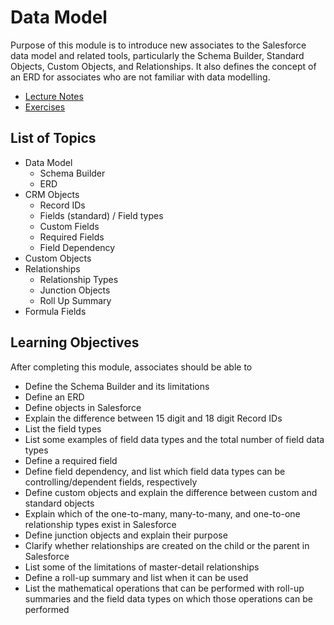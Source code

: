# Data Model

Purpose of this module is to introduce new associates to the Salesforce data model and related tools, particularly the Schema Builder, Standard Objects, Custom Objects, and Relationships. It also defines the concept of an ERD for associates who are not familiar with data modelling.

* [Lecture Notes](<./LNData Model.md>)
* [Exercises]()

## List of Topics

* Data Model
  * Schema Builder
  * ERD
* CRM Objects
  * Record IDs
  * Fields (standard) / Field types
  * Custom Fields
  * Required Fields
  * Field Dependency
* Custom Objects
* Relationships
  * Relationship Types
  * Junction Objects
  * Roll Up Summary 
* Formula Fields

## Learning Objectives

After completing this module, associates should be able to

* Define the Schema Builder and its limitations
* Define an ERD
* Define objects in Salesforce
* Explain the difference between 15 digit and 18 digit Record IDs
* List the field types
* List some examples of field data types and the total number of field data types
* Define a required field
* Define field dependency, and list which field data types can be controlling/dependent fields, respectively
* Define custom objects and explain the difference between custom and standard objects
* Explain which of the one-to-many, many-to-many, and one-to-one relationship types exist in Salesforce
* Define junction objects and explain their purpose
* Clarify whether relationships are created on the child or the parent in Salesforce
* List some of the limitations of master-detail relationships
* Define a roll-up summary and list when it can be used
* List the mathematical operations that can be performed with roll-up summaries and the field data types on which those operations can be performed

